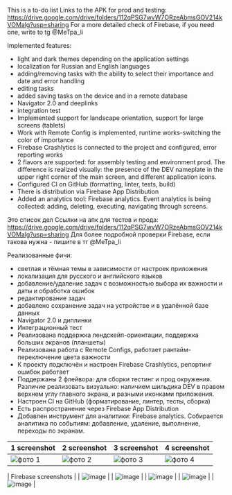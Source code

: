 This is a to-do list
Links to the APK for prod and testing:
https://drive.google.com/drive/folders/112qPSG7wvW7ORzeAbmsGOV214kVOMalg?usp=sharing
For a more detailed check of Firebase, if you need one, write to tg @MeTpa_li

Implemented features:
- light and dark themes depending on the application settings
- localization for Russian and English languages
- adding/removing tasks with the ability to select their importance and date and error handling
- editing tasks
- added saving tasks on the device and in a remote database
- Navigator 2.0 and deeplinks
- integration test
- Implemented support for landscape orientation, support for large screens (tablets)
- Work with Remote Config is implemented, runtime works-switching the color of importance
-  Firebase Crashlytics is connected to the project and configured, error reporting works
-   2 flavors are supported: for assembly testing and environment prod. The difference is realized visually: the presence of the DEV nameplate in the upper right corner of the main screen, and different application icons.
-  Configured CI on GitHub (formatting, linter, tests, build)
-  There is distribution via Firebase App Distribution
-  Added an analytics tool: Firebase analytics. Event analytics is being collected: adding, deleting, executing, navigating through screens.
  
Это список дел
Ссылки на апк для тестов и прода:
https://drive.google.com/drive/folders/112qPSG7wvW7ORzeAbmsGOV214kVOMalg?usp=sharing
Для более подробной проверки Firebase, если такова нужна - пишите в тг @MeTpa_li

Реализованные фичи:
 - светлая и тёмная темы в зависимости от настроек приложения
 - локализация для русского и английского языков
 - добавление/удаление задач с возможностью выбора их важности и даты и обработка ошибок
 - редактирование задач
 - добавлено сохранение задач на устройстве и в удалённой базе данных
 - Navigator 2.0 и диплинки
 - Интеграционный тест
 - Реализована поддержка лендскейп-ориентации, поддержка больших экранов (планшеты)
 - Реализована работа с Remote Configs, работает рантайм-переключение цвета важности
 - К проекту подключён и настроен Firebase Crashlytics, репортинг ошибок работает
 - Поддержаны 2 флейвора: для сборки тестинг и прод окружения. Различие реализовать визуально: наличием шильдика DEV в правом верхнем углу главного экрана, и разными иконками приложения.
 - Настроен CI на GitHub (форматирование, линтер, тесты, сборка)
 - Есть распространение через Firebase App Distribution
 - Добавлен инструмент для аналитики: Firebase analytics. Собирается аналитика по событиям: добавление, удаление, выполнение, переходы по экранам.

| 1 screenshot  | 2 screenshot  | 3 screenshot  | 4 screenshot  |
| ------------- | ------------- | ------------- | ------------- |
| ![фото 1](https://github.com/MeTpali/todoList/assets/108015452/1dcf1f4d-9392-417a-bdca-751fee4293ee) | ![фото 2](https://github.com/MeTpali/todoList/assets/108015452/f5ae970c-e059-4624-aeb1-5d11e56dbfda)  | ![фото 3](https://github.com/MeTpali/todoList/assets/108015452/3aed0592-c3dd-41d8-850b-bfee198faa4b)  | ![фото 4](https://github.com/MeTpali/todoList/assets/108015452/96232f10-1cc2-4349-8f3d-bed3c5233732)  |


| Firebase screenshots                                                                                      |
| ![image](https://github.com/MeTpali/todo_list_shmr/assets/108015452/08fc7d5c-c85d-4201-862b-fedda8eb1b25) | 
| ![image](https://github.com/MeTpali/todo_list_shmr/assets/108015452/4c67d0fc-69a0-4a74-a444-f38d23552822) |
| ![image](https://github.com/MeTpali/todo_list_shmr/assets/108015452/1995722b-ca1a-4b3a-b4af-a24624786039) |
| ![image](https://github.com/MeTpali/todo_list_shmr/assets/108015452/685d777c-16f5-4c62-ab7f-94fb8e196b01) |
| ![image](https://github.com/MeTpali/todo_list_shmr/assets/108015452/c81b8a7f-86a5-4ccb-b576-dac4a121b28e) |




